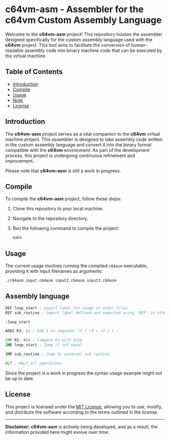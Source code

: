 # c64vm-asm - Assembler for the c64vm Custom Assembly Language

Welcome to the **c64vm-asm** project! This repository houses the assembler designed specifically for the custom assembly language used with the **c64vm** project. This tool aims to facilitate the conversion of human-readable assembly code into binary machine code that can be executed by the virtual machine.

## Table of Contents

- [Introduction](#introduction)
- [Compile](#compile)
- [Usage](#usage)
- [Note](#note)
- [License](#license)

## Introduction

The **c64vm-asm** project serves as a vital companion to the **c64vm** virtual machine project. This assembler is designed to take assembly code written in the custom assembly language and convert it into the binary format compatible with the **c64vm** environment. As part of the development process, this project is undergoing continuous refinement and improvement.

Please note that **c64vm-asm** is still a work in progress.

## Compile

To compile the **c64vm-asm** project, follow these steps:

1. Clone this repository to your local machine.
2. Navigate to the repository directory.
3. Run the following command to compile the project:

    ```sh
    make
    ```

## Usage

The current usage involves running the compiled `c64asm` executable, providing it with input filenames as arguments:

```sh
./c64asm input.c64asm input2.c64asm input3.c64asm
```
## Assembly language
```asm
DEF loop_start ; export label for usage in other files
REF sub_routine ; import label defined and exported using 'DEF' in other file

:loop_start

ADDI R3, $1 ; Add 1 to register r3 ( r3 = r3 + 1 )

CMP R3, #50 ; Compare R3 with 0x50
JNE loop_start ; Jump if not equal

JMP sub_routine ; Jump to external sub routine

HLT ; HALT all operations
```

Since the project is a work in progress the syntax usage example might not be up to date. 

## License

This project is licensed under the [MIT License](LICENSE), allowing you to use, modify, and distribute the software according to the terms outlined in the license.

---

**Disclaimer:** **c64vm-asm** is actively being developed, and as a result, the information provided here might evolve over time.
